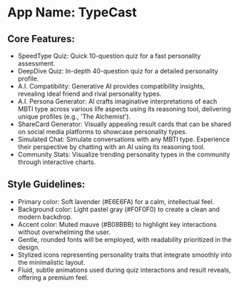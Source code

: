 # **App Name**: TypeCast

## Core Features:

- SpeedType Quiz: Quick 10-question quiz for a fast personality assessment.
- DeepDive Quiz: In-depth 40-question quiz for a detailed personality profile.
- A.I. Compatibility: Generative AI provides compatibility insights, revealing ideal friend and rival personality types.
- A.I. Persona Generator: AI crafts imaginative interpretations of each MBTI type across various life aspects using its reasoning tool, delivering unique profiles (e.g., 'The Alchemist').
- ShareCard Generator: Visually appealing result cards that can be shared on social media platforms to showcase personality types.
- Simulated Chat: Simulate conversations with any MBTI type. Experience their perspective by chatting with an AI using its reasoning tool.
- Community Stats: Visualize trending personality types in the community through interactive charts.

## Style Guidelines:

- Primary color: Soft lavender (#E6E6FA) for a calm, intellectual feel.
- Background color: Light pastel gray (#F0F0F0) to create a clean and modern backdrop.
- Accent color: Muted mauve (#B08BBB) to highlight key interactions without overwhelming the user.
- Gentle, rounded fonts will be employed, with readability prioritized in the design.
- Stylized icons representing personality traits that integrate smoothly into the minimalistic layout.
- Fluid, subtle animations used during quiz interactions and result reveals, offering a premium feel.